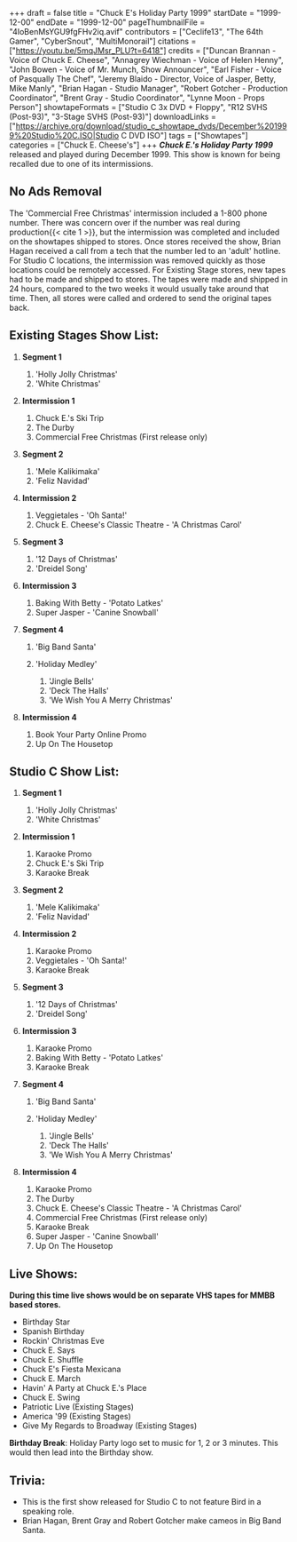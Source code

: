 +++
draft = false
title = "Chuck E's Holiday Party 1999"
startDate = "1999-12-00"
endDate = "1999-12-00"
pageThumbnailFile = "4IoBenMsYGU9fgFHv2iq.avif"
contributors = ["Ceclife13", "The 64th Gamer", "CyberSnout", "MultiMonorail"]
citations = ["https://youtu.be/5mqJMsr_PLU?t=6418"]
credits = ["Duncan Brannan - Voice of Chuck E. Cheese", "Annagrey Wiechman - Voice of Helen Henny", "John Bowen - Voice of Mr. Munch, Show Announcer", "Earl Fisher - Voice of Pasqually The Chef", "Jeremy Blaido - Director, Voice of Jasper, Betty, Mike Manly", "Brian Hagan - Studio Manager", "Robert Gotcher - Production Coordinator", "Brent Gray - Studio Coordinator", "Lynne Moon - Props Person"]
showtapeFormats = ["Studio C 3x DVD + Floppy", "R12 SVHS (Post-93)", "3-Stage SVHS (Post-93)"]
downloadLinks = ["https://archive.org/download/studio_c_showtape_dvds/December%201999%20Studio%20C.ISO|Studio C DVD ISO"]
tags = ["Showtapes"]
categories = ["Chuck E. Cheese's"]
+++
***Chuck E.'s Holiday Party 1999*** released and played during December 1999.
This show is known for being recalled due to one of its intermissions.

## No Ads Removal

The 'Commercial Free Christmas' intermission included a 1-800 phone number. There was concern over if the number was real during production{{< cite 1 >}}, but the intermission was completed and included on the showtapes shipped to stores. Once stores received the show, Brian Hagan received a call from a tech that the number led to an 'adult' hotline. For Studio C locations, the intermission was removed quickly as those locations could be remotely accessed. For Existing Stage stores, new tapes had to be made and shipped to stores. The tapes were made and shipped in 24 hours, compared to the two weeks it would usually take around that time. Then, all stores were called and ordered to send the original tapes back.

## Existing Stages Show List:

1. **Segment 1**

   1. 'Holly Jolly Christmas'
   2. 'White Christmas'
2. **Intermission 1**

   1. Chuck E.'s Ski Trip
   2. The Durby
   3. Commercial Free Christmas (First release only)
3. **Segment 2**

   1. 'Mele Kalikimaka'
   2. 'Feliz Navidad'
4. **Intermission 2**

   1. Veggietales - 'Oh Santa!'
   2. Chuck E. Cheese's Classic Theatre - 'A Christmas Carol'
5. **Segment 3**

   1. '12 Days of Christmas'
   2. 'Dreidel Song'
6. **Intermission 3**

   1. Baking With Betty - 'Potato Latkes'
   2. Super Jasper - 'Canine Snowball'
7. **Segment 4**

   1. 'Big Band Santa'
   2. 'Holiday Medley'

      1. 'Jingle Bells'
      2. 'Deck The Halls'
      3. 'We Wish You A Merry Christmas'
8. **Intermission 4**

   1. Book Your Party Online Promo
   2. Up On The Housetop

## Studio C Show List:

1. **Segment 1**

   1. 'Holly Jolly Christmas'
   2. 'White Christmas'
2. **Intermission 1**

   1. Karaoke Promo
   2. Chuck E.'s Ski Trip
   3. Karaoke Break
3. **Segment 2**

   1. 'Mele Kalikimaka'
   2. 'Feliz Navidad'
4. **Intermission 2**

   1. Karaoke Promo
   2. Veggietales - 'Oh Santa!'
   3. Karaoke Break
5. **Segment 3**

   1. '12 Days of Christmas'
   2. 'Dreidel Song'
6. **Intermission 3**

   1. Karaoke Promo
   2. Baking With Betty - 'Potato Latkes'
   3. Karaoke Break
7. **Segment 4**

   1. 'Big Band Santa'
   2. 'Holiday Medley'

      1. 'Jingle Bells'
      2. 'Deck The Halls'
      3. 'We Wish You A Merry Christmas'
8. **Intermission 4**

   1. Karaoke Promo
   2. The Durby
   3. Chuck E. Cheese's Classic Theatre - 'A Christmas Carol'
   4. Commercial Free Christmas (First release only)
   5. Karaoke Break
   6. Super Jasper - 'Canine Snowball'
   7. Up On The Housetop

## Live Shows:

**During this time live shows would be on separate VHS tapes for MMBB based stores.**

* Birthday Star
* Spanish Birthday
* Rockin' Christmas Eve
* Chuck E. Says
* Chuck E. Shuffle
* Chuck E's Fiesta Mexicana
* Chuck E. March
* Havin' A Party at Chuck E.'s Place
* Chuck E. Swing
* Patriotic Live (Existing Stages)
* America '99 (Existing Stages)
* Give My Regards to Broadway (Existing Stages)

**Birthday Break**: Holiday Party logo set to music for 1, 2 or 3 minutes. This would then lead into the Birthday show.

## Trivia:

* This is the first show released for Studio C to not feature Bird in a speaking role.
* Brian Hagan, Brent Gray and Robert Gotcher make cameos in Big Band Santa.
